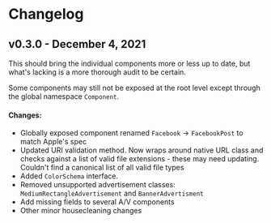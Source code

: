 # Changelog

## v0.3.0 - December 4, 2021

This should bring the individual components more or less up to date, but what's lacking is a more thorough audit to be certain.

Some components may still not be exposed at the root level except through the global namespace `Component`.

#### Changes:
* Globally exposed component renamed `Facebook` -> `FacebookPost` to match Apple's spec
* Updated URI validation method. Now wraps around native URL class and checks against a list of valid file extensions - these may need updating. Couldn't find a canonical list of all valid file types
* Added `ColorSchema` interface.
* Removed unsupported advertisement classes: `MediumRectangleAdvertisement` and `BannerAdvertisment`
* Add missing fields to several A/V components
* Other minor housecleaning changes
